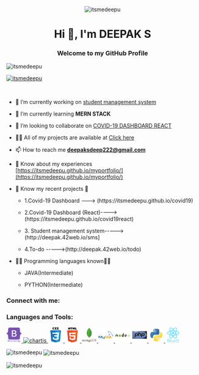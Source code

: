 <p align="center"><img src="https://camo.githubusercontent.com/fa73289736064aba480d0708da37d7aa183a8c3e2bcc2f58c54285a3bbbeecc1/68747470733a2f2f7777772e61616c7068612e6e65742f77702d636f6e74656e742f75706c6f6164732f323032302f31322f66756c6c2d737461636b2d646576656c6f706d656e742e676966" alt="itsmedeepu"/></p>
<h1 align="center">Hi 👋, I'm DEEPAK S</h1>
<h3 align="center">Welcome to my GitHub Profile</h3>

<p align="left"> <img src="https://komarev.com/ghpvc/?username=itsmedeepu&label=Profile%20views&color=0e75b6&style=flat" alt="itsmedeepu" /> </p>

<p align="left"> <a href="https://github.com/ryo-ma/github-profile-trophy#dark_lover"><img src="https://github-profile-trophy.vercel.app/?username=itsmedeepu" alt="itsmedeepu" /></a> </p>

<p align="left"> <a href="https://twitter.com/" target="blank"><img src="https://img.shields.io/twitter/follow/?logo=twitter&style=for-the-badge" alt="" /></a> </p>


- 🔭 I’m currently working on [student management system](http://deepak.42web.io/sms)

- 🌱 I’m currently learning **MERN STACK**

- 👯 I’m looking to collaborate on [COVID-19 DASHBOARD REACT](https://itsmedeepu.github.io/covid19react/)

- 👨‍💻 All of my projects are available at [Click here](https://github.com/itsmedeepu)

- 📫 How to reach me **deepaksdeep222@gmail.com**

- 📄 Know about my experiences [https://itsmedeepu.github.io/myportfolio/](https://itsmedeepu.github.io/myportfolio/)

- 🤟 Know my recent projects 🤟
  - <p>1.Covid-19 Dashboard ---> (https://itsmedeepu.github.io/covid19)</p>
  - <p>2.Covid-19 Dashboard (React)---->(https://itsmedeepu.github.io/covid19react)</p>
  - <p>3. Student management system----->(http://deepak.42web.io/sms]</p>
  - <p>4.To-do ----->(http://deepak.42web.io/todo)</p>
- 👨‍💻 Programming languages known👨‍💻
  - <p>JAVA(Intermediate)</p>
  - <p>PYTHON(Intermediate)</p>
  

<h3 align="left">Connect with me:</h3>
<p align="left">
</p>

<h3 align="left">Languages and Tools:</h3>
<p align="left"> <a href="https://getbootstrap.com" target="_blank" rel="noreferrer"> <img src="https://raw.githubusercontent.com/devicons/devicon/master/icons/bootstrap/bootstrap-plain-wordmark.svg" alt="bootstrap" width="40" height="40"/> </a> <a href="https://www.chartjs.org" target="_blank" rel="noreferrer"> <img src="https://www.chartjs.org/media/logo-title.svg" alt="chartjs" width="40" height="40"/> </a> <a href="https://www.w3schools.com/css/" target="_blank" rel="noreferrer"> <img src="https://raw.githubusercontent.com/devicons/devicon/master/icons/css3/css3-original-wordmark.svg" alt="css3" width="40" height="40"/> </a> <a href="https://www.w3.org/html/" target="_blank" rel="noreferrer"> <img src="https://raw.githubusercontent.com/devicons/devicon/master/icons/html5/html5-original-wordmark.svg" alt="html5" width="40" height="40"/> </a> <a href="https://www.mongodb.com/" target="_blank" rel="noreferrer"> <img src="https://raw.githubusercontent.com/devicons/devicon/master/icons/mongodb/mongodb-original-wordmark.svg" alt="mongodb" width="40" height="40"/> </a> <a href="https://www.mysql.com/" target="_blank" rel="noreferrer"> <img src="https://raw.githubusercontent.com/devicons/devicon/master/icons/mysql/mysql-original-wordmark.svg" alt="mysql" width="40" height="40"/> </a> <a href="https://nodejs.org" target="_blank" rel="noreferrer"> <img src="https://raw.githubusercontent.com/devicons/devicon/master/icons/nodejs/nodejs-original-wordmark.svg" alt="nodejs" width="40" height="40"/> </a> <a href="https://www.php.net" target="_blank" rel="noreferrer"> <img src="https://raw.githubusercontent.com/devicons/devicon/master/icons/php/php-original.svg" alt="php" width="40" height="40"/> </a> <a href="https://www.python.org" target="_blank" rel="noreferrer"> <img src="https://raw.githubusercontent.com/devicons/devicon/master/icons/python/python-original.svg" alt="python" width="40" height="40"/> </a> <a href="https://reactjs.org/" target="_blank" rel="noreferrer"> <img src="https://raw.githubusercontent.com/devicons/devicon/master/icons/react/react-original-wordmark.svg" alt="react" width="40" height="40"/> </a> </p>

<p><img align="left" src="https://github-readme-stats.vercel.app/api/top-langs?username=itsmedeepu&show_icons=true&locale=en&layout=compact" alt="itsmedeepu" /></p>

<p>&nbsp;<img align="center" src="https://github-readme-stats.vercel.app/api?username=itsmedeepu&show_icons=true&locale=en" alt="itsmedeepu" /></p>

<p><img align="center" src="https://github-readme-streak-stats.herokuapp.com/?user=itsmedeepu&" alt="itsmedeepu" /></p>
